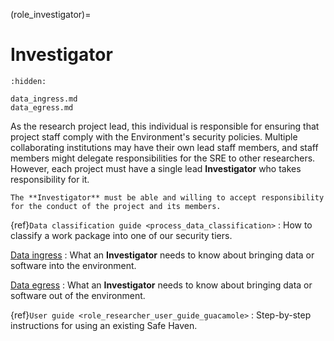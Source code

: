 (role_investigator)=

# Investigator

```{toctree}
:hidden:

data_ingress.md
data_egress.md
```

As the research project lead, this individual is responsible for ensuring that project staff comply with the Environment's security policies.
Multiple collaborating institutions may have their own lead staff members, and staff members might delegate responsibilities for the SRE to other researchers.
However, each project must have a single lead **Investigator** who takes responsibility for it.

```{warning}
The **Investigator** must be able and willing to accept responsibility for the conduct of the project and its members.
```

{ref}`Data classification guide <process_data_classification>`
: How to classify a work package into one of our security tiers.

[Data ingress](data_ingress.md)
: What an **Investigator** needs to know about bringing data or software into the environment.

[Data egress](data_egress.md)
: What an **Investigator** needs to know about bringing data or software out of the environment.

{ref}`User guide <role_researcher_user_guide_guacamole>`
: Step-by-step instructions for using an existing Safe Haven.
